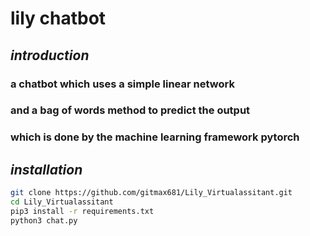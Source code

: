 # lily chatbot

## *introduction*
### a chatbot which uses a simple linear network
### and a bag of words method to predict the output
### which is done by the machine learning framework pytorch

## *installation*

```bash
git clone https://github.com/gitmax681/Lily_Virtualassitant.git
cd Lily_Virtualassitant
pip3 install -r requirements.txt
python3 chat.py
```


